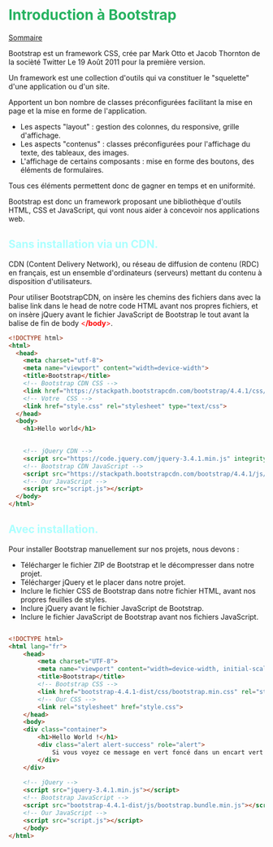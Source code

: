
# <div style="color: #26B260">**Introduction à Bootstrap**</div>

[Sommaire](./00-Sommaire.md)

Bootstrap est un framework CSS, crée par Mark Otto et Jacob Thornton de la socièté Twitter Le 19 Août 2011 pour la première version.

Un framework est une collection d'outils qui va constituer le "squelette" d'une application ou d'un site.

Apportent un bon nombre de classes préconfigurées facilitant la mise en page et la mise en forme de l'application.

- Les aspects "layout" : gestion des colonnes, du responsive, grille d'affichage.
- Les aspects "contenus" : classes préconfigurées pour l'affichage du texte, des tableaux, des images.
- L'affichage de certains composants : mise en forme des boutons, des éléments de formulaires.

Tous ces éléments permettent donc de gagner en temps et en uniformité.

Bootstrap est donc un framework proposant une bibliothèque d'outils HTML, CSS et JavaScript, qui vont nous aider à concevoir nos applications web.

## <span style="color: #aaffff">**Sans installation via un CDN.**</span>

CDN (Content Delivery Network), ou réseau de diffusion de contenu (RDC) en français, est un ensemble d'ordinateurs (serveurs) mettant du contenu à disposition d'utilisateurs.

Pour utiliser BootstrapCDN, on insère les chemins des fichiers dans avec la balise link dans le head de notre code HTML avant nos propres fichiers, et on insère jQuery avant le fichier JavaScript de Bootstrap le tout avant la balise de fin de body <span style="color: red"><**/body**></span>.

```html
<!DOCTYPE html>
<html>
  <head>
    <meta charset="utf-8">
    <meta name="viewport" content="width=device-width">
    <title>Bootstrap</title>
    <!-- Bootstrap CDN CSS -->
    <link href="https://stackpath.bootstrapcdn.com/bootstrap/4.4.1/css/bootstrap.min.css" rel="stylesheet" integrity="sha384-Vkoo8x4CGsO3+Hhxv8T/Q5PaXtkKtu6ug5TOeNV6gBiFeWPGFN9MuhOf23Q9Ifjh" crossorigin="anonymous">
    <!-- Votre  CSS -->
    <link href="style.css" rel="stylesheet" type="text/css">
  </head>
  <body>
    <h1>Hello world</h1>
    

    <!-- jQuery CDN -->
    <script src="https://code.jquery.com/jquery-3.4.1.min.js" integrity="sha256-CSXorXvZcTkaix6Yvo6HppcZGetbYMGWSFlBw8HfCJo=" crossorigin="anonymous"></script>
    <!-- Bootstrap CDN JavaScript -->
    <script src="https://stackpath.bootstrapcdn.com/bootstrap/4.4.1/js/bootstrap.bundle.min.js" integrity="sha384-6khuMg9gaYr5AxOqhkVIODVIvm9ynTT5J4V1cfthmT+emCG6yVmEZsRHdxlotUnm" crossorigin="anonymous"></script>
    <!-- Our JavaScript -->
    <script src="script.js"></script>
  </body>
</html>
```

## <span style="color: #aaffff">**Avec installation.**</span>

Pour installer Bootstrap manuellement sur nos projets, nous devons :

- Télécharger le fichier ZIP de Bootstrap et le décompresser dans notre projet.
- Télécharger jQuery et le placer dans notre projet.
- Inclure le fichier CSS de Bootstrap dans notre fichier HTML, avant nos propres feuilles de styles.
- Inclure jQuery avant le fichier JavaScript de Bootstrap.
- Inclure le fichier JavaScript de Bootstrap avant nos fichiers JavaScript.

```html

<!DOCTYPE html>
<html lang="fr">
    <head>
        <meta charset="UTF-8">
        <meta name="viewport" content="width=device-width, initial-scale=1, shrink-to-fit=no">
        <title>Bootstrap</title>
        <!-- Bootstrap CSS -->
        <link href="bootstrap-4.4.1-dist/css/bootstrap.min.css" rel="stylesheet">
        <!-- Our CSS -->
        <link rel="stylesheet" href="style.css">
    </head>
    <body>
    <div class="container">
        <h1>Hello World !</h1>
        <div class="alert alert-success" role="alert">
            Si vous voyez ce message en vert foncé dans un encart vert alors bravo, vous avez réussi à installer Bootstrap !
        </div>
    </div>
    
    <!-- jQuery -->
    <script src="jquery-3.4.1.min.js"></script>
    <!-- Bootstrap JavaScript -->
    <script src="bootstrap-4.4.1-dist/js/bootstrap.bundle.min.js"></script>
    <!-- Our JavaScript -->
    <script src="script.js"></script>
    </body>
</html>
```
